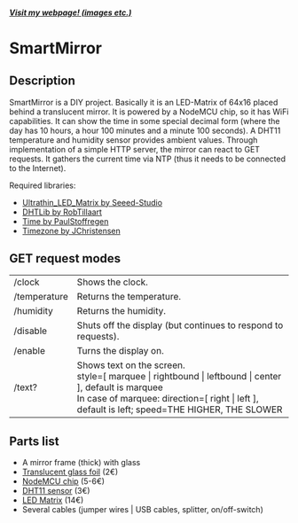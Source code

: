 <h5><a href="http://bensoft.de/projects/smartmirror">Visit my webpage! (images etc.)</a></h5>
<h1>SmartMirror</h1>
						<h2>Description</h2>
						<p>
							SmartMirror is a DIY project. Basically it is an LED-Matrix of 64x16 placed behind a translucent mirror. It is powered by a NodeMCU chip, so it has WiFi capabilities. It can show the time in some special decimal form (where the day has 10 hours, a hour 100 minutes and a minute 100 seconds). A DHT11 temperature and humidity sensor provides ambient values. Through implementation of a simple HTTP server, the mirror can react to GET requests. It gathers the current time via NTP (thus it needs to be connected to the Internet).
						</p>
						<p>
							Required libraries:<br>
							<ul>
								<li><a href="https://github.com/Seeed-Studio/Ultrathin_LED_Matrix">Ultrathin_LED_Matrix by Seeed-Studio</a></li>
								<li><a href="https://github.com/RobTillaart/Arduino/tree/master/libraries/DHTlib">DHTLib by RobTillaart</a></li>
								<li><a href="https://github.com/PaulStoffregen/Time">Time by PaulStoffregen</a></li>
								<li><a href="https://github.com/JChristensen/Timezone">Timezone by JChristensen</a></li>
							</ul>
						</p>
						<h2>GET request modes</h2>
						<p>
							<table class="bordered">
								<tr><td>/clock</td><td>Shows the clock.</td></tr>
								<tr><td>/temperature</td><td>Returns the temperature.</td></tr>
								<tr><td>/humidity</td><td>Returns the humidity.</td></tr>
								<tr><td>/disable</td><td>Shuts off the display (but continues to respond to requests).</td></tr>
								<tr><td>/enable</td><td>Turns the display on.</td></tr>
								<tr><td>/text?</td><td>Shows text on the screen.<br>
														style=[ marquee | rightbound | leftbound | center ], default is marquee<br>
														In case of marquee: direction=[ right | left ], default is left; speed=THE HIGHER, THE SLOWER<br></td></tr>
							</table>
						</p>
						<h2>Parts list</h2>
						<p>
							<ul>
								<li>
									A mirror frame (thick) with glass
								</li>
								<li>
									<a href="http://www.ebay.de/itm/33-33-EUR-pro-m-Sonnenschutz-Spiegel-Fensterfolie-UV-Sichtschutz-Gebaudefolie-/201609124889?var=&hash=item0">Translucent glass foil</a> (2€)
								</li>
								<li>
									<a href="http://www.ebay.de/itm/NodeMCU-V3-ESP8266-ESP-12-E-Lua-CH340-WiFI-WLan-IoT-32-Bit-microUSB-Arduino-/162472635911?hash=item25d41fae07">NodeMCU chip</a> (5-6€)
								</li>
								<li>
									<a href="http://www.ebay.de/itm/DHT11-Digital-Luftfeuchtigkeit-Temperatursensor-Modul-Arduino-Pi-Atmel-PIC-/222638469234?hash=item33d6497072">DHT11 sensor</a> (3€)
								</li>
								<li>
									<a href="http://www.ebay.de/itm/191793765829">LED Matrix</a> (14€)
								</li>
								<li>
									Several cables (jumper wires | USB cables, splitter, on/off-switch)
								</li>
							</ul>
						</p>
